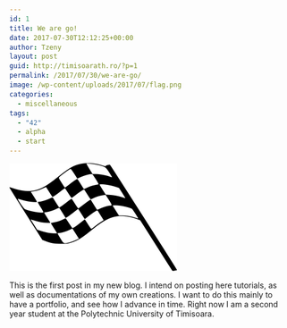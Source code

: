 ```yaml
---
id: 1
title: We are go!
date: 2017-07-30T12:12:25+00:00
author: Tzeny
layout: post
guid: http://timisoarath.ro/?p=1
permalink: /2017/07/30/we-are-go/
image: /wp-content/uploads/2017/07/flag.png
categories:
  - miscellaneous
tags:
  - "42"
  - alpha
  - start
---
```

![My helpful screenshot](/assets/img/posts/2017/07/flag-300x193.png)

This is the first post in my new blog. I intend on posting here tutorials, as well as documentations of my own creations. I want to do this mainly to have a portfolio, and see how I advance in time. Right now I am a second year student at the Polytechnic University of Timisoara.

